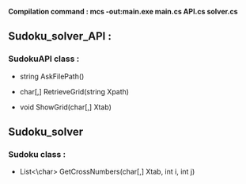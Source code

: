 **Compilation command : mcs -out:main.exe main.cs API.cs solver.cs**

## Sudoku_solver_API :

### SudokuAPI class :

* string AskFilePath()

* char[,] RetrieveGrid(string Xpath)

* void ShowGrid(char[,] Xtab)

## Sudoku_solver

### Sudoku class :

*  List<\char\> GetCrossNumbers(char[,] Xtab, int i, int j)